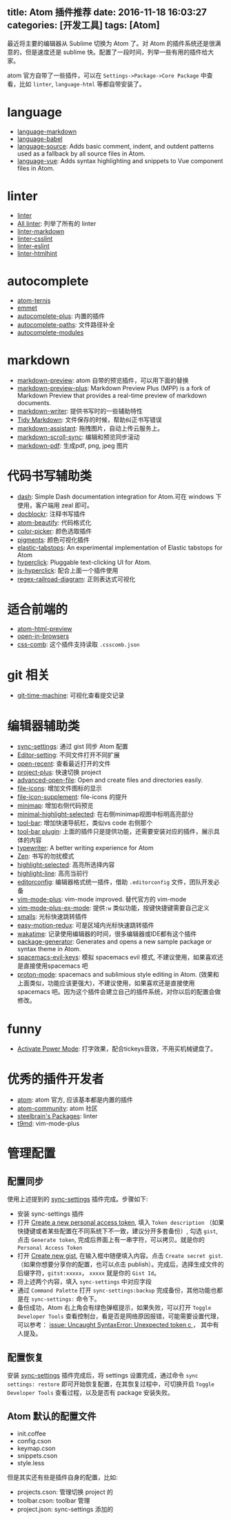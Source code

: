 title: Atom 插件推荐
date: 2016-11-18 16:03:27
categories: [开发工具]
tags: [Atom]
---


最近将主要的编辑器从 Sublime 切换为 Atom 了。对 Atom 的插件系统还是很满意的，但是速度还是 sublime 快。配置了一段时间，列举一些有用的插件给大家。
<!--more-->

atom 官方自带了一些插件，可以在 `Settings->Package->Core Package` 中查看，比如 `linter`, `language-html` 等都自带安装了。

# language

- [language-markdown](https://atom.io/packages/language-markdown)
- [language-babel](https://atom.io/packages/language-babel)
- [language-source](https://atom.io/packages/language-source): Adds basic comment, indent, and outdent patterns used as a fallback by all source files in Atom.
- [language-vue](https://atom.io/packages/language-vue): Adds syntax highlighting and snippets to Vue component files in Atom.

# linter

- [linter](https://atom.io/packages/linter)
- [All linter](http://atomlinter.github.io/): 列举了所有的 linter
- [linter-markdown](https://atom.io/packages/linter-markdown)
- [linter-csslint](https://atom.io/packages/linter-csslint)
- [linter-eslint](https://atom.io/packages/linter-eslint)
- [linter-htmlhint](https://atom.io/packages/linter-htmlhint)

# autocomplete

- [atom-ternjs](https://atom.io/packages/atom-ternjs)
- [emmet](https://atom.io/packages/emmet)
- [autocomplete-plus](https://atom.io/packages/autocomplete-plus): 内置的插件
- [autocomplete-paths](https://atom.io/packages/autocomplete-paths): 文件路径补全
- [autocomplete-modules](https://atom.io/packages/autocomplete-modules)

# markdown

- [markdown-preview](https://atom.io/packages/markdown-preview): atom 自带的预览插件，可以用下面的替换
- [markdown-preview-plus](https://atom.io/packages/markdown-preview-plus): Markdown Preview Plus (MPP) is a fork of Markdown Preview that provides a real-time preview of markdown documents.
- [markdown-writer](https://atom.io/packages/markdown-writer): 提供书写时的一些辅助特性
- [Tidy Markdown](https://atom.io/packages/tidy-markdown): 文件保存的时候，帮助纠正书写错误
- [markdown-assistant](https://atom.io/packages/markdown-assistant): 拖拽图片，自动上传云服务上。
- [markdown-scroll-sync](https://atom.io/packages/markdown-scroll-sync): 编辑和预览同步滚动
- [markdown-pdf](https://atom.io/packages/markdown-pdf): 生成pdf, png, jpeg 图片

# 代码书写辅助类

- [dash](https://atom.io/packages/dash): Simple Dash documentation integration for Atom.可在 windows 下使用，客户端用 zeal 即可。
- [docblockr](https://atom.io/packages/docblockr): 注释书写插件
- [atom-beautify](https://atom.io/packages/atom-beautify): 代码格式化
- [color-picker](https://atom.io/packages/color-picker): 颜色选取插件
- [pigments](https://atom.io/packages/pigments): 颜色可视化插件
- [elastic-tabstops](https://atom.io/packages/elastic-tabstops): An experimental implementation of Elastic tabstops for Atom
- [hyperclick](https://atom.io/packages/hyperclick): Pluggable text-clicking UI for Atom.
- [js-hyperclick](https://atom.io/packages/js-hyperclick): 配合上面一个插件使用
- [regex-railroad-diagram](https://atom.io/packages/regex-railroad-diagram): 正则表达式可视化

# 适合前端的

- [atom-html-preview](https://atom.io/packages/atom-html-preview)
- [open-in-browsers](https://atom.io/packages/open-in-browsers)
- [css-comb](https://atom.io/packages/css-comb): 这个插件支持读取 `.csscomb.json`

# git 相关
- [git-time-machine](https://atom.io/packages/git-time-machine): 可视化查看提交记录

# 编辑器辅助类

- [sync-settings](https://atom.io/packages/sync-settings): 通过 gist 同步 Atom 配置
- [Editor-setting](https://atom.io/packages/editor-settings): 不同文件打开不同扩展
- [open-recent](https://atom.io/packages/open-recent): 查看最近打开的文件
- [project-plus](https://atom.io/packages/project-plus): 快速切换 project
- [advanced-open-file](https://atom.io/packages/advanced-open-file): Open and create files and directories easily.
- [file-icons](https://atom.io/packages/file-icons): 增加文件图标的显示
- [file-icon-supplement](https://atom.io/packages/file-icon-supplement): file-icons 的提升
- [minimap](https://atom.io/packages/minimap): 增加右侧代码预览
- [minimal-highlight-selected](https://atom.io/packages/minimap-highlight-selected): 在右侧minimap视图中标明高亮部分
- [tool-bar](https://atom.io/packages/tool-bar): 增加快速导航栏，类似vs code 右侧那个
- [tool-bar plugin](https://atom.io/packages/search?utf8=%E2%9C%93&q=keyword%3Atool-bar): 上面的插件只是提供功能，还需要安装对应的插件，展示具体的内容
- [typewriter](https://atom.io/packages/typewriter): A better writing experience for Atom
- [Zen](https://atom.io/packages/Zen): 书写的勿扰模式
- [highlight-selected](https://atom.io/packages/highlight-selected): 高亮所选择内容
- [highlight-line](https://atom.io/packages/highlight-line): 高亮当前行
- [editorconfig](https://atom.io/packages/editorconfig): 编辑器格式统一插件，借助 `.editorconfig` 文件，团队开发必备
- [vim-mode-plus](https://atom.io/packages/vim-mode-plus): vim-mode improved. 替代官方的 vim-mode
- [vim-mode-plus-ex-mode](https://atom.io/packages/vim-mode-plus-ex-mode): 提供`:w` 类似功能，按键快捷键需要自己定义
- [smalls](https://atom.io/packages/smalls): 光标快速跳转插件
- [easy-motion-redux](https://atom.io/packages/easy-motion-redux): 可是区域内光标快速跳转插件
- [wakatime](https://atom.io/packages/wakatime): 记录使用编辑器的时间，很多编辑器或IDE都有这个插件
- [package-generator](https://atom.io/packages/package-generator): Generates and opens a new sample package or syntax theme in Atom.
- [spacemacs-evil-keys](https://atom.io/packages/spacemacs-evil-keys): 模拟 spacemacs evil 模式, 不建议使用，如果喜欢还是直接使用spacemacs 吧
- [proton-mode](https://atom.io/packages/proton-mode): spacemacs and sublimious style editing in Atom. (效果和上面类似，功能应该更强大)，不建议使用，如果喜欢还是直接使用spacemacs 吧。因为这个插件会建立自己的插件系统，对你以后的配置会做修改。

# funny

- [Activate Power Mode](https://github.com/JoelBesada/activate-power-mode): 打字效果，配合tickeys音效，不用买机械键盘了。

# 优秀的插件开发者

- [atom](https://atom.io/users/atom): atom 官方, 应该基本都是内置的插件
- [atom-community](https://atom.io/users/atom-community): atom 社区
- [steelbrain's Packages](https://atom.io/users/steelbrain/packages): linter
- [t9md](https://atom.io/users/t9md): vim-mode-plus


# 管理配置
## 配置同步
使用上述提到的 [sync-settings](https://atom.io/packages/sync-settings) 插件完成。步骤如下:

- 安装 sync-settings 插件
- 打开 [Create a new personal access token](https://github.com/settings/tokens/new), 填入 `Token description` （如果快捷键或者某些配置在不同系统下不一致，建议分开多套备份）, 勾选 `gist`, 点击 `Generate token`, 完成后界面上有一串字符，可以拷贝。就是你的 `Personal Access Token`
- 打开 [Create new gist](https://gist.github.com/), 在输入框中随便填入内容。点击 `Create secret gist`. （如果你想要分享你的配置，也可以点击 publish）。完成后，选择生成文件的后缀字符，`gitst:xxxxx`， `xxxxx` 就是你的 `Gist Id`。
- 将上述两个内容，填入 `sync-settings` 中对应字段
- 通过 `Command Palette` 打开 `sync-settings:backup` 完成备份，其他功能也都是在 `sync-settings:` 命令下。
- 备份成功，Atom 右上角会有绿色弹框提示，如果失败，可以打开 `Toggle Developer Tools` 查看控制台，看是否是网络原因报错，可能需要设置代理，可以参考： [issue: Uncaught SyntaxError: Unexpected token c ](https://github.com/atom-community/sync-settings/issues/273) ， 其中有人提及。


## 配置恢复
安装 [sync-settings](https://atom.io/packages/sync-settings) 插件完成后，将 settings 设置完成，通过命令 `sync settings: restore` 即可开始恢复配置，在其恢复过程中，可切换开启 `Toggle Developer Tools` 查看过程，以及是否有 package 安装失败。


## Atom 默认的配置文件
- init.coffee
- config.cson
- keymap.cson
- snippets.cson
- style.less

但是其实还有些是插件自身的配置，比如:

- projects.cson: 管理切换 project 的
- toolbar.cson: toolbar 管理
- project.json: sync-settings 添加的